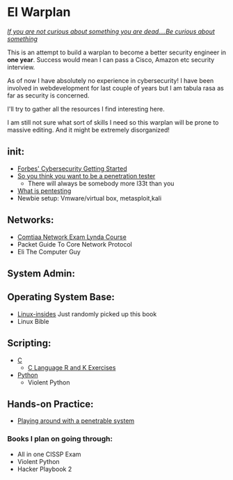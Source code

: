 # El Warplan

*[If you are not curious about something you are dead....Be curious about something](https://www.youtube.com/watch?v=be7bvZkgFmY)*

This is an attempt to build a warplan to become a better security engineer in **one year**. Success would mean I can pass a Cisco, Amazon etc security interview.

As of now I have absolutely no experience in cybersecurity! I have been involved in webdevelopment for last couple of years but I am tabula rasa as far as security is concerned.

I'll try to gather all the resources I find interesting here.

I am still not sure what sort of skills I need so this warplan will be prone to massive editing. And it might be extremely disorganized!

## __init__:
- [Forbes' Cybersecurity Getting Started](https://www.forbes.com/sites/laurencebradford/2017/02/27/how-to-start-a-lucrative-career-in-cybersecurity)
- [So you think you want to be a penetration tester](https://www.youtube.com/watch?v=be7bvZkgFmY)
  - There will always be somebody more l33t than you
- [What is pentesting](https://www.youtube.com/watch?v=b7jW9X9UqiY)
- Newbie setup: Vmware/virtual box, metasploit,kali

## Networks:
- [Comtiaa Network Exam Lynda Course](https://www.lynda.com/Network-tutorials/CompTIA-Network-Exam-Prep-N10-006-Part-3-World-TCPIP/414773-2.html)
- Packet Guide To Core Network Protocol
- Eli The Computer Guy

## System Admin:

## Operating System Base:
- [Linux-insides](https://0xax.gitbooks.io/linux-insides/content/index.html) Just randomly picked up this book
- Linux Bible

## Scripting:
- [C](https://www.amazon.com/Programming-Language-Brian-W-Kernighan/dp/0131103628)
  - [C Language R and K Exercises](https://github.com/Bazarovay/the_c_programming_language)
- [Python](https://github.com/jwasham/coding-interview-university)
  - Violent Python

## Hands-on Practice:
- [Playing around with a penetrable system](https://github.com/williej/Metasploit)


### Books I plan on going through:
- All in one CISSP Exam
- Violent Python
- Hacker Playbook 2
